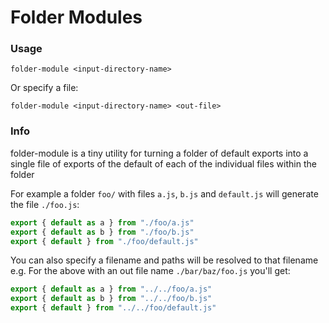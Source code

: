 
# Folder Modules

### Usage

`folder-module <input-directory-name>`

Or specify a file:

`folder-module <input-directory-name> <out-file>`

### Info

folder-module is a tiny utility for turning a folder of default exports into
a single file of exports of the default of each of the individual files within the folder

For example a folder `foo/` with files `a.js`, `b.js` and `default.js` will generate the file `./foo.js`:

```js
export { default as a } from "./foo/a.js"
export { default as b } from "./foo/b.js"
export { default } from "./foo/default.js"
```

You can also specify a filename and paths will be resolved to that filename e.g.
For the above with an out file name `./bar/baz/foo.js` you'll get:

```js
export { default as a } from "../../foo/a.js"
export { default as b } from "../../foo/b.js"
export { default } from "../../foo/default.js"
```
